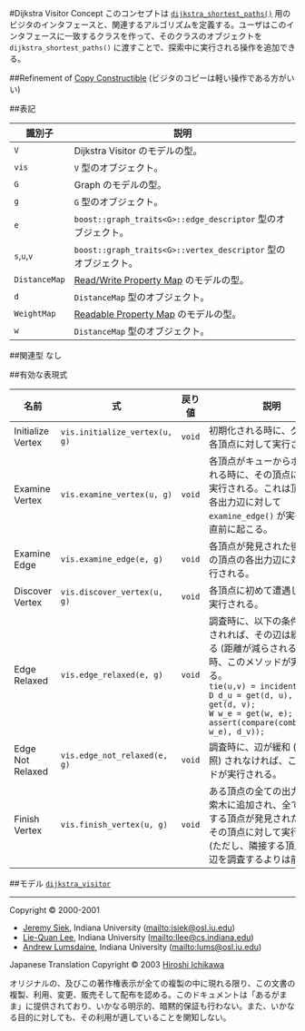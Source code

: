 #Dijkstra Visitor Concept
このコンセプトは [`dijkstra_shortest_paths()`](./dijkstra_shortest_paths.md) 用のビジタのインタフェースと、関連するアルゴリズムを定義する。ユーザはこのインタフェースに一致するクラスを作って、そのクラスのオブジェクトを `dijkstra_shortest_paths()` に渡すことで、探索中に実行される操作を追加できる。


##Refinement of
[Copy Constructible](../utility/CopyConstructible.md) (ビジタのコピーは軽い操作である方がいい)


##表記

| 識別子 | 説明 |
|--------|------|
| `V`           | Dijkstra Visitor のモデルの型。 |
| `vis`         | `V` 型のオブジェクト。 |
| `G`           | Graph のモデルの型。 |
| `g`           | `G` 型のオブジェクト。 |
| `e`           | `boost::graph_traits<G>::edge_descriptor` 型のオブジェクト。 |
| `s`,`u`,`v`   | `boost::graph_traits<G>::vertex_descriptor` 型のオブジェクト。 |
| `DistanceMap` | [Read/Write Property Map](../property_map/ReadWritePropertyMap.md) のモデルの型。 |
| `d`           | `DistanceMap` 型のオブジェクト。 |
| `WeightMap`   | [Readable Property Map](../property_map/ReadablePropertyMap.md) のモデルの型。 |
| `w`           | `DistanceMap` 型のオブジェクト。 |


##関連型
なし


##有効な表現式

| 名前 | 式 | 戻り値 | 説明 |
|------|----|--------|------|
| Initialize Vertex | `vis.initialize_vertex(u, g)` | `void` | 初期化される時に、グラフの各頂点に対して実行される。 |
| Examine Vertex    | `vis.examine_vertex(u, g)`    | `void` | 各頂点がキューからポップされる時に、その頂点に対して実行される。これは頂点 `u` の各出力辺に対して `examine_edge()` が実行される直前に起こる。 |
| Examine Edge      | `vis.examine_edge(e, g)`      | `void` | 各頂点が発見された後に、その頂点の各出力辺に対して実行される。 |
| Discover Vertex   | `vis.discover_vertex(u, g)`   | `void` | 各頂点に初めて遭遇した時に実行される。 |
| Edge Relaxed      | `vis.edge_relaxed(e, g)`      | `void` | 調査時に、以下の条件が満たされれば、その辺は緩和される (距離が減らされる) 。この時、このメソッドが実行される。<br/> `tie(u,v) = incident(e, g);`<br/> `D d_u = get(d, u), d_v = get(d, v);`<br/> `W w_e = get(w, e);`<br/> `assert(compare(combine(d_u, w_e), d_v));` |
| Edge Not Relaxed  | `vis.edge_not_relaxed(e, g)`  | `void` | 調査時に、辺が緩和 (上を参照) されなければ、このメソッドが実行される。 |
| Finish Vertex     | `vis.finish_vertex(u, g)`     | `void` | ある頂点の全ての出力辺が探索木に追加され、全ての隣接する頂点が発見された後に、その頂点に対して実行される (ただし、隣接する頂点の出力辺を調査するよりは前に) 。 |


##モデル
[`dijkstra_visitor`](./dijkstra_visitor.md)


***
Copyright © 2000-2001

- [Jeremy Siek](http://www.boost.org/doc/libs/1_31_0/people/jeremy_siek.htm), Indiana University (<mailto:jsiek@osl.iu.edu>)
- [Lie-Quan Lee](http://www.boost.org/doc/libs/1_31_0/people/liequan_lee.htm), Indiana University (<mailto:llee@cs.indiana.edu>)
- [Andrew Lumsdaine](http://www.osl.iu.edu/~lums), Indiana University (<mailto:lums@osl.iu.edu>)

Japanese Translation Copyright © 2003 [Hiroshi Ichikawa](mailto:gimite@mx12.freecom.ne.jp)

オリジナルの、及びこの著作権表示が全ての複製の中に現れる限り、この文書の複製、利用、変更、販売そして配布を認める。このドキュメントは「あるがまま」に提供されており、いかなる明示的、暗黙的保証も行わない。また、いかなる目的に対しても、その利用が適していることを関知しない。

